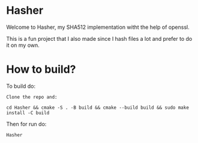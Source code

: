 # Hasher

Welcome to Hasher, my SHA512 implementation witht the help of openssl.

This is a fun project that I also made since I hash files a lot and prefer to do it on my own.

# How to build?

To build do:

```
Clone the repo and:

cd Hasher && cmake -S . -B build && cmake --build build && sudo make install -C build
```
Then for run do:

```
Hasher
```
